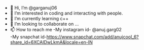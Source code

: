 - 👋 Hi, I’m @garganuj06
- 👀 I’m interested in coding and interacting with people.
- 🌱 I’m currently learning c++
- 💞️ I’m looking to collaborate on ...
- 📫 How to reach me 
-My instagram id- @anuj.garg02    
-My snapchat id-https://www.snapchat.com/add/anujcool_6?share_id=6XCAIDwLkmA&locale=en-IN


